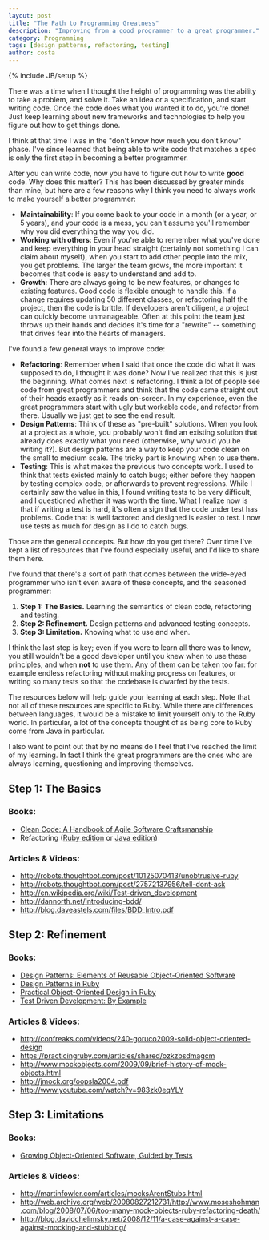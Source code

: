 ```yaml
---
layout: post
title: "The Path to Programming Greatness"
description: "Improving from a good programmer to a great programmer."
category: Programming
tags: [design patterns, refactoring, testing]
author: costa
---
```

{% include JB/setup %}

There was a time when I thought the height of programming was the ability to take a problem, and solve it. Take an idea or a specification, and start writing code. Once the code does what you wanted it to do, you're done! Just keep learning about new frameworks and technologies to help you figure out how to get things done.

I think at that time I was in the "don't know how much you don't know" phase. I've since learned that being able to write code that matches a spec is only the first step in becoming a better programmer.

After you can write code, now you have to figure out how to write **good** code. Why does this matter? This has been discussed by greater minds than mine, but here are a few reasons why I think you need to always work to make yourself a better programmer:

* **Maintainability**: If you come back to your code in a month (or a year, or 5 years), and your code is a mess, you can't assume you'll remember why you did everything the way you did.
* **Working with others**: Even if you're able to remember what you've done and keep everything in your head straight (certainly not something I can claim about myself), when you start to add other people into the mix, you get problems. The larger the team grows, the more important it becomes that code is easy to understand and add to.
* **Growth**: There are always going to be new features, or changes to existing features. Good code is flexible enough to handle this. If a change requires updating 50 different classes, or refactoring half the project, then the code is brittle. If developers aren't diligent, a project can quickly become unmanageable. Often at this point the team just throws up their hands and decides it's time for a "rewrite" -- something that drives fear into the hearts of managers.

I've found a few general ways to improve code:

* **Refactoring**: Remember when I said that once the code did what it was supposed to do, I thought it was done? Now I've realized that this is just the beginning. What comes next is refactoring. I think a lot of people see code from great programmers and think that the code came straight out of their heads exactly as it reads on-screen. In my experience, even the great programmers start with ugly but workable code, and refactor from there. Usually we just get to see the end result.
* **Design Patterns**: Think of these as "pre-built" solutions. When you look at a project as a whole, you probably won't find an existing solution that already does exactly what you need (otherwise, why would you be writing it?). But design patterns are a way to keep your code clean on the small to medium scale. The tricky part is knowing when to use them.
* **Testing**: This is what makes the previous two concepts work. I used to think that tests existed mainly to catch bugs; either before they happen by testing complex code, or afterwards to prevent regressions. While I certainly saw the value in this, I found writing tests to be very difficult, and I questioned whether it was worth the time. What I realize now is that if writing a test is hard, it's often a sign that the code under test has problems. Code that is well factored and designed is easier to test. I now use tests as much for design as I do to catch bugs.

Those are the general concepts. But how do you get there? Over time I've kept a list of resources that I've found especially useful, and I'd like to share them here.

I've found that there's a sort of path that comes between the wide-eyed programmer who isn't even aware of these concepts, and the seasoned programmer:

1. **Step 1: The Basics.** Learning the semantics of clean code, refactoring and testing.
1. **Step 2: Refinement.** Design patterns and advanced testing concepts.
1. **Step 3: Limitation.** Knowing what to use and when.

I think the last step is key; even if you were to learn all there was to know, you still wouldn't be a good developer until you knew when to use these principles, and when **not** to use them. Any of them can be taken too far: for example endless refactoring without making progress on features, or writing so many tests so that the codebase is dwarfed by the tests.

The resources below will help guide your learning at each step. Note that not all of these resources are specific to Ruby. While there are differences between languages, it would be a mistake to limit yourself only to the Ruby world. In particular, a lot of the concepts thought of as being core to Ruby come from Java in particular.

I also want to point out that by no means do I feel that I've reached the limit of my learning. In fact I think the great programmers are the ones who are always learning, questioning and improving themselves.

## Step 1: The Basics

### Books:

* [Clean Code: A Handbook of Agile Software Craftsmanship](http://www.amazon.com/Clean-Code-Handbook-Software-Craftsmanship/dp/0132350882)
* Refactoring ([Ruby edition](http://www.amazon.com/Refactoring-Ruby-Jay-Fields/dp/0321603508/) or [Java edition](http://www.amazon.com/Refactoring-Improving-Design-Existing-Code/dp/0201485672/))

### Articles & Videos:

* <http://robots.thoughtbot.com/post/10125070413/unobtrusive-ruby>
* <http://robots.thoughtbot.com/post/27572137956/tell-dont-ask>
* <http://en.wikipedia.org/wiki/Test-driven_development>
* <http://dannorth.net/introducing-bdd/>
* <http://blog.daveastels.com/files/BDD_Intro.pdf>

## Step 2: Refinement

### Books:

* [Design Patterns: Elements of Reusable Object-Oriented Software](http://www.amazon.com/Design-Patterns-Elements-Reusable-Object-Oriented/dp/0201633612/)
* [Design Patterns in Ruby](http://www.amazon.com/Design-Patterns-Ruby-Russ-Olsen/dp/0321490452/)
* [Practical Object-Oriented Design in Ruby](http://www.amazon.com/Practical-Object-Oriented-Design-Ruby-Addison-Wesley/dp/0321721330/)
* [Test Driven Development: By Example](http://www.amazon.com/Test-Driven-Development-Kent-Beck/dp/0321146530/)

### Articles & Videos:

* <http://confreaks.com/videos/240-goruco2009-solid-object-oriented-design>
* <https://practicingruby.com/articles/shared/ozkzbsdmagcm>
* <http://www.mockobjects.com/2009/09/brief-history-of-mock-objects.html>
* <http://jmock.org/oopsla2004.pdf>
* <http://www.youtube.com/watch?v=983zk0eqYLY>

## Step 3: Limitations

### Books:

* [Growing Object-Oriented Software, Guided by Tests](http://www.amazon.com/Growing-Object-Oriented-Software-Guided-Tests/dp/0321503627/)

### Articles & Videos:

* <http://martinfowler.com/articles/mocksArentStubs.html>
* <http://web.archive.org/web/20080827212731/http://www.moseshohman.com/blog/2008/07/06/too-many-mock-objects-ruby-refactoring-death/>
* <http://blog.davidchelimsky.net/2008/12/11/a-case-against-a-case-against-mocking-and-stubbing/>
